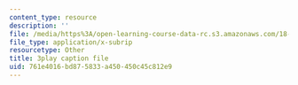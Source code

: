 ```yaml
---
content_type: resource
description: ''
file: /media/https%3A/open-learning-course-data-rc.s3.amazonaws.com/18-03sc-differential-equations-fall-2011/761e4016bd875833a450450c45c812e9_X5-ucBtneVM.vtt
file_type: application/x-subrip
resourcetype: Other
title: 3play caption file
uid: 761e4016-bd87-5833-a450-450c45c812e9
---
```

